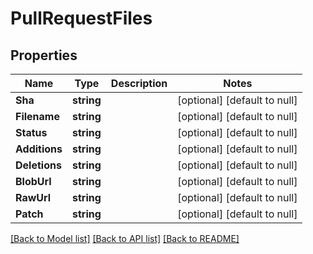 # PullRequestFiles

## Properties
Name | Type | Description | Notes
------------ | ------------- | ------------- | -------------
**Sha** | **string** |  | [optional] [default to null]
**Filename** | **string** |  | [optional] [default to null]
**Status** | **string** |  | [optional] [default to null]
**Additions** | **string** |  | [optional] [default to null]
**Deletions** | **string** |  | [optional] [default to null]
**BlobUrl** | **string** |  | [optional] [default to null]
**RawUrl** | **string** |  | [optional] [default to null]
**Patch** | **string** |  | [optional] [default to null]

[[Back to Model list]](../README.md#documentation-for-models) [[Back to API list]](../README.md#documentation-for-api-endpoints) [[Back to README]](../README.md)



